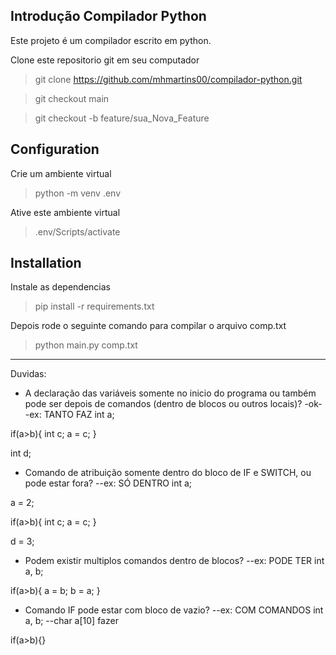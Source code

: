 ## Introdução Compilador Python

Este projeto é um compilador escrito em python.

Clone este repositorio git em seu computador

 > git clone https://github.com/mhmartins00/compilador-python.git

 > git checkout main

 > git checkout -b feature/sua_Nova_Feature

## Configuration

Crie um ambiente virtual
 > python -m venv .env

Ative este ambiente virtual
 > .env/Scripts/activate

## Installation

Instale as dependencias
 > pip install -r requirements.txt

Depois rode o seguinte comando para compilar o arquivo comp.txt
 > python main.py comp.txt 


-----------------
Duvidas:

- A declaração das variáveis somente no inicio do programa ou também pode ser depois de comandos (dentro de blocos ou outros locais)?
-ok--ex: TANTO FAZ
int a;

if(a>b){
    int c;
    a = c;
}

int d;


- Comando de atribuição somente dentro do bloco de IF e SWITCH, ou pode estar fora?
--ex: SÓ DENTRO
int a;

a = 2;

if(a>b){
    int c;
    a = c;
}

d = 3;

- Podem existir multiplos comandos dentro de blocos?
--ex: PODE TER
int a, b;

if(a>b){
    a = b;
    b = a;
}

- Comando IF pode estar com bloco de <comandos> vazio?
--ex: COM COMANDOS
int a, b;
--char a[10] fazer

if(a>b){}